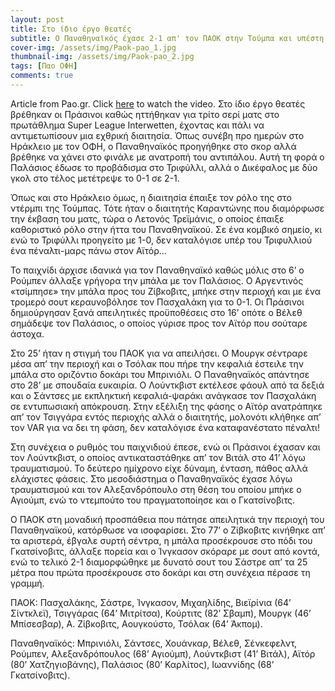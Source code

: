 ```yaml
---
layout: post
title: Στο ίδιο έργο θεατές
subtitle: Ο Παναθηναϊκός έχασε 2-1 απ' τον ΠΑΟΚ στην Τούμπα και υπέστη την τρίτη σερί ήττα του έχοντας ξανά εχθρική διαιτησία
cover-img: /assets/img/Paok-pao_1.jpg
thumbnail-img: /assets/img/Paok-pao_2.jpg
tags: [Παο ΟΦΗ]
comments: true
---
```

Article from Pao.gr.
Click [here](https://www.youtube.com/watch?v=bl9nQszoOoo)  to watch the video. 
Στο ίδιο έργο θεατές βρέθηκαν οι Πράσινοι καθώς ηττήθηκαν για τρίτο σερί ματς στο πρωτάθλημα Super League Interwetten, έχοντας και πάλι να αντιμετωπίσουν μια εχθρική διαιτησία. Όπως συνέβη προ ημερών στο Ηράκλειο με τον ΟΦΗ, ο Παναθηναϊκός προηγήθηκε στο σκορ αλλά βρέθηκε να χάνει στο φινάλε με ανατροπή του αντιπάλου. Αυτή τη φορά ο Παλάσιος έδωσε το προβάδισμα στο Τριφύλλι, αλλά ο Δικέφαλος με δύο γκολ στο τέλος μετέτρεψε το 0-1 σε 2-1.

Όπως και στο Ηράκλειο όμως, η διαιτησία έπαιξε τον ρόλο της στο ντέρμπι της Τούμπας. Τότε ήταν ο διαιτητής Καραντώνης που διαμόρφωσε την έκβαση του ματς, τώρα ο Λετονός Τρεϊμάνις, ο οποίος έπαιξε καθοριστικό ρόλο στην ήττα του Παναθηναϊκού. Σε ένα κομβικό σημείο, κι ενώ το Τριφύλλι προηγείτο με 1-0, δεν καταλόγισε υπέρ του Τριφυλλιού ένα πέναλτι-μαρς πάνω στον Αϊτόρ…

Το παιχνίδι άρχισε ιδανικά για τον Παναθηναϊκό καθώς μόλις στο 6’ ο Ρούμπεν άλλαξε γρήγορα την μπάλα με τον Παλάσιος. Ο Αργεντινός «τσίμπησε» την μπάλα προς του Ζίβκοβιτς, μπήκε στην περιοχή και με ένα τρομερό σουτ κεραυνοβόλησε τον Πασχαλάκη για το 0-1. Οι Πράσινοι δημιούργησαν ξανά απειλητικές προϋποθέσεις στο 16’ οπότε ο Βέλεθ σημάδεψε τον Παλάσιος, ο οποίος γύρισε προς τον Αϊτόρ που σούταρε άστοχα.

Στο 25’ ήταν η στιγμή του ΠΑΟΚ για να απειλήσει. Ο Μουργκ σέντραρε μέσα απ’ την περιοχή και ο Τσόλακ που πήρε την κεφαλιά έστειλε την μπάλα στο οριζόντιο δοκάρι του Μπρινιόλι. Ο Παναθηναϊκός απάντησε στο 28’ με σπουδαία ευκαιρία. Ο Λούντκβιστ εκτέλεσε φάουλ από τα δεξιά και ο Σάντσες με εκπληκτική κεφαλιά-ψαράκι ανάγκασε τον Πασχαλάκη σε εντυπωσιακή απόκρουση. Στην εξέλιξη της φάσης ο Αϊτόρ ανατράπηκε απ’ τον Τσιγγάρα εντός περιοχής αλλά ο διαιτητής, μολονότι κλήθηκε απ’ τον VAR για να δει τη φάση, δεν καταλόγισε ένα καταφανέστατο πέναλτι!

Στη συνέχεια ο ρυθμός του παιχνιδιού έπεσε, ενώ οι Πράσινοι έχασαν και τον Λούντκβιστ, ο οποίος αντικαταστάθηκε απ’ τον Βιτάλ στο 41’ λόγω τραυματισμού. Το δεύτερο ημίχρονο είχε δύναμη, ένταση, πάθος αλλά ελάχιστες φάσεις. Στο μεσοδιάστημα ο Παναθηναϊκός έχασε λόγω τραυματισμού και τον Αλεξανδρόπουλο στη θέση του οποίου μπήκε ο Αγιούμπ, ενώ το ντεμπούτο του πραγματοποίησε και ο Γκατσίνοβιτς.

Ο ΠΑΟΚ στη μοναδική προσπάθεια που πάτησε απειλητικά την περιοχή του Παναθηναϊκού, κατόρθωσε να ισοφαρίσει. Στο 77’ ο Ζίβκοβιτς κινήθηκε απ’ τα αριστερά, έβγαλε συρτή σέντρα, η μπάλα προσέκρουσε στο πόδι του Γκατσίνοβιτς, άλλαξε πορεία και ο Ίνγκασον σκόραρε με σουτ από κοντά, ενώ το τελικό 2-1 διαμορφώθηκε με δυνατό σουτ του Σάστρε απ’ τα 25 μέτρα που πρώτα προσέκρουσε στο δοκάρι και στη συνέχεια πέρασε τη γραμμή.

ΠΑΟΚ:  Πασχαλάκης, Σάστρε, Ίνγκασον, Μιχαηλίδης, Βιεϊρίνια (64’ Σίντκλεϊ), Τσιγγάρας (64’ Μιτρίτσα), Κούρτιτς (82’ Σβαμπ), Μουργκ (46’ Μπίσεσβαρ), Α. Ζίβκοβιτς, Αουγκούστο, Τσόλακ (64’ Άκπομ).

Παναθηναϊκός: Μπρινιόλι, Σάντσες, Χουάνκαρ, Βέλεθ, Σένκεφελντ, Ρούμπεν, Αλεξανδρόπουλος (68’ Αγιούμπ), Λούντκβιστ (41’ Βιτάλ), Αϊτόρ (80’ Χατζηγιοβάνης), Παλάσιος (80’ Καρλίτος), Ιωαννίδης (68’ Γκατσίνοβιτς).
